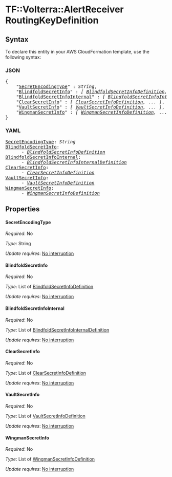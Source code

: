 # TF::Volterra::AlertReceiver RoutingKeyDefinition

## Syntax

To declare this entity in your AWS CloudFormation template, use the following syntax:

### JSON

<pre>
{
    "<a href="#secretencodingtype" title="SecretEncodingType">SecretEncodingType</a>" : <i>String</i>,
    "<a href="#blindfoldsecretinfo" title="BlindfoldSecretInfo">BlindfoldSecretInfo</a>" : <i>[ <a href="blindfoldsecretinfodefinition.md">BlindfoldSecretInfoDefinition</a>, ... ]</i>,
    "<a href="#blindfoldsecretinfointernal" title="BlindfoldSecretInfoInternal">BlindfoldSecretInfoInternal</a>" : <i>[ <a href="blindfoldsecretinfointernaldefinition.md">BlindfoldSecretInfoInternalDefinition</a>, ... ]</i>,
    "<a href="#clearsecretinfo" title="ClearSecretInfo">ClearSecretInfo</a>" : <i>[ <a href="clearsecretinfodefinition.md">ClearSecretInfoDefinition</a>, ... ]</i>,
    "<a href="#vaultsecretinfo" title="VaultSecretInfo">VaultSecretInfo</a>" : <i>[ <a href="vaultsecretinfodefinition.md">VaultSecretInfoDefinition</a>, ... ]</i>,
    "<a href="#wingmansecretinfo" title="WingmanSecretInfo">WingmanSecretInfo</a>" : <i>[ <a href="wingmansecretinfodefinition.md">WingmanSecretInfoDefinition</a>, ... ]</i>
}
</pre>

### YAML

<pre>
<a href="#secretencodingtype" title="SecretEncodingType">SecretEncodingType</a>: <i>String</i>
<a href="#blindfoldsecretinfo" title="BlindfoldSecretInfo">BlindfoldSecretInfo</a>: <i>
      - <a href="blindfoldsecretinfodefinition.md">BlindfoldSecretInfoDefinition</a></i>
<a href="#blindfoldsecretinfointernal" title="BlindfoldSecretInfoInternal">BlindfoldSecretInfoInternal</a>: <i>
      - <a href="blindfoldsecretinfointernaldefinition.md">BlindfoldSecretInfoInternalDefinition</a></i>
<a href="#clearsecretinfo" title="ClearSecretInfo">ClearSecretInfo</a>: <i>
      - <a href="clearsecretinfodefinition.md">ClearSecretInfoDefinition</a></i>
<a href="#vaultsecretinfo" title="VaultSecretInfo">VaultSecretInfo</a>: <i>
      - <a href="vaultsecretinfodefinition.md">VaultSecretInfoDefinition</a></i>
<a href="#wingmansecretinfo" title="WingmanSecretInfo">WingmanSecretInfo</a>: <i>
      - <a href="wingmansecretinfodefinition.md">WingmanSecretInfoDefinition</a></i>
</pre>

## Properties

#### SecretEncodingType

_Required_: No

_Type_: String

_Update requires_: [No interruption](https://docs.aws.amazon.com/AWSCloudFormation/latest/UserGuide/using-cfn-updating-stacks-update-behaviors.html#update-no-interrupt)

#### BlindfoldSecretInfo

_Required_: No

_Type_: List of <a href="blindfoldsecretinfodefinition.md">BlindfoldSecretInfoDefinition</a>

_Update requires_: [No interruption](https://docs.aws.amazon.com/AWSCloudFormation/latest/UserGuide/using-cfn-updating-stacks-update-behaviors.html#update-no-interrupt)

#### BlindfoldSecretInfoInternal

_Required_: No

_Type_: List of <a href="blindfoldsecretinfointernaldefinition.md">BlindfoldSecretInfoInternalDefinition</a>

_Update requires_: [No interruption](https://docs.aws.amazon.com/AWSCloudFormation/latest/UserGuide/using-cfn-updating-stacks-update-behaviors.html#update-no-interrupt)

#### ClearSecretInfo

_Required_: No

_Type_: List of <a href="clearsecretinfodefinition.md">ClearSecretInfoDefinition</a>

_Update requires_: [No interruption](https://docs.aws.amazon.com/AWSCloudFormation/latest/UserGuide/using-cfn-updating-stacks-update-behaviors.html#update-no-interrupt)

#### VaultSecretInfo

_Required_: No

_Type_: List of <a href="vaultsecretinfodefinition.md">VaultSecretInfoDefinition</a>

_Update requires_: [No interruption](https://docs.aws.amazon.com/AWSCloudFormation/latest/UserGuide/using-cfn-updating-stacks-update-behaviors.html#update-no-interrupt)

#### WingmanSecretInfo

_Required_: No

_Type_: List of <a href="wingmansecretinfodefinition.md">WingmanSecretInfoDefinition</a>

_Update requires_: [No interruption](https://docs.aws.amazon.com/AWSCloudFormation/latest/UserGuide/using-cfn-updating-stacks-update-behaviors.html#update-no-interrupt)


